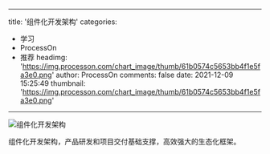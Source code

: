 
---
title: '组件化开发架构'
categories: 
 - 学习
 - ProcessOn
 - 推荐
headimg: 'https://img.processon.com/chart_image/thumb/61b0574c5653bb4f1e5fa3e0.png'
author: ProcessOn
comments: false
date: 2021-12-09 15:25:49
thumbnail: 'https://img.processon.com/chart_image/thumb/61b0574c5653bb4f1e5fa3e0.png'
---

<div>   
<img class="thumb" alt="组件化开发架构" src="https://img.processon.com/chart_image/thumb/61b0574c5653bb4f1e5fa3e0.png" referrerpolicy="no-referrer">
<p>组件化开发架构，产品研发和项目交付基础支撑，高效强大的生态化框架。</p>  
</div>
            